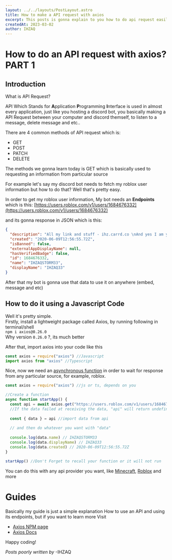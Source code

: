```yaml
---
layout: ../../layouts/PostLayout.astro
title: How to make a API request with axios
excerpt: This posts is gonna explain to you how to do api request easily with axios package
createdAt: 2023-03-02
author: IHZAQ
---
```


# How to do an API request with axios? PART 1

## Introduction 

What is API Request? 

API Which Stands for **A**pplication **P**rogramming **I**nterface is used in almost every application, just like you hosting a discord bot, you basically making a API Request between your computer and discord themself, to listen to a message, delete message and etc..

There are 4 common methods of API request which is:
- GET
- POST
- PATCH
- DELETE

The methods we gonna learn today is GET which is basically used to requesting an information from particular source

For example let's say my discord bot needs to fetch my roblox user information but how to do that? Well that's pretty easy. 

In order to get my roblox user information, My bot needs an **Endpoints** which is this: [https://users.roblox.com/v1/users/1684676332](https://users.roblox.com/v1/users/1684676332)

and its gonna response in JSON which is this:

```json
{
  "description": "All my link and stuff - ihz.carrd.co \nAnd yes I am your dad 5 years ago >:)",
  "created": "2020-06-09T12:56:55.72Z",
  "isBanned": false,
  "externalAppDisplayName": null,
  "hasVerifiedBadge": false,
  "id": 1684676332,
  "name": "IHZAQSTORM33",
  "displayName": "IHZAQ33"
}
```
After that my bot is gonna use that data to use it on anywhere (embed, message and etc)

## How to do it using a Javascript Code

Well it's pretty simple.  
Firstly, install a lightweight package called Axios, by running following in terminal/shell  
```npm i axios@0.26.0```  
Why version `0.26.0` ?, its much better  

After that, import axios into your code like this
```js
const axios = require("axios") //Javascript
import axios from "axios" //Typescript
```

Nice, now we need an [asynchronous function](https://developer.mozilla.org/en-US/docs/Learn/JavaScript/Asynchronous/Introducing#:~:text=Asynchronous%20programming%20is%20a%20technique,is%20presented%20with%20the%20result.) in order to wait for response from any particular source, for example, roblox.
```js
const axios = require("axios") //js or ts, depends on you

//Create a function
async function startApp() {
  const api = await axios.get("https://users.roblox.com/v1/users/1684676332").catch(err => {})
  //If the data failed at receiving the data, "api" will return undefined
  
  const { data } = api //import data from api
  
  // and then do whatever you want with "data"
  
  console.log(data.name) // IHZAQSTORM33
  console.log(data.displayName) // IHZAQ33
  console.log(data.created) // 2020-06-09T12:56:55.72Z
}

startApp() //Don't Forget to recall your function or it will not run
```

You can do this with any api provider you want, like [Minecraft](https://wiki.vg/Mojang_API ), [Roblox](https://users.roblox.com/docs) and more

# Guides

Basically my guide is just a simple explanation How to use an API and using its endpoints, but if you want to learn more
Visit
- [Axios NPM page](https://www.npmjs.com/package/axios)
- [Axios Docs](https://axios-http.com/docs/intro)

Happy coding! 

*Posts poorly written by*
-IHZAQ